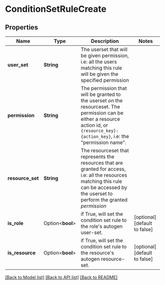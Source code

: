 # ConditionSetRuleCreate

## Properties

Name | Type | Description | Notes
------------ | ------------- | ------------- | -------------
**user_set** | **String** | The userset that will be given permission, i.e: all the users matching this rule will be given the specified permission | 
**permission** | **String** | The permission that will be granted to the userset *on* the resourceset. The permission can be either a resource action id, or `{resource_key}:{action_key}`, i.e: the \"permission name\". | 
**resource_set** | **String** | The resourceset that represents the resources that are granted for access, i.e: all the resources matching this rule can be accessed by the userset to perform the granted *permission* | 
**is_role** | Option<**bool**> | if True, will set the condition set rule to the role's autogen user-set. | [optional][default to false]
**is_resource** | Option<**bool**> | if True, will set the condition set rule to the resource's autogen resource-set. | [optional][default to false]

[[Back to Model list]](../README.md#documentation-for-models) [[Back to API list]](../README.md#documentation-for-api-endpoints) [[Back to README]](../README.md)


